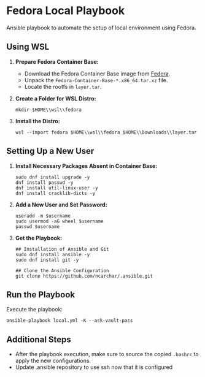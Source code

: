 # Fedora Local Playbook

Ansible playbook to automate the setup of local environment using Fedora.

## Using WSL

1. **Prepare Fedora Container Base:**
   - Download the Fedora Container Base image from [Fedora](https://kojipkgs.fedoraproject.org//packages/Fedora-Container-Base/).
   - Unpack the `Fedora-Container-Base-*.x86_64.tar.xz` file.
   - Locate the rootfs in `layer.tar`.

2. **Create a Folder for WSL Distro:**
   ```
   mkdir $HOME\\wsl\\fedora
   ```

3. **Install the Distro:**
   ```
   wsl --import fedora $HOME\\wsl\\fedora $HOME\\Downloads\\layer.tar
   ```

## Setting Up a New User

1. **Install Necessary Packages Absent in Container Base:**
   ```
   sudo dnf install upgrade -y
   dnf install passwd -y
   dnf install util-linux-user -y
   dnf install cracklib-dicts -y
   ```

2. **Add a New User and Set Password:**
   ```
   useradd -m $username
   sudo usermod -aG wheel $username
   passwd $username
   ```

3. **Get the Playbook:**
   ```
   ## Installation of Ansible and Git
   sudo dnf install ansible -y
   sudo dnf install git -y

   ## Clone the Ansible Configuration
   git clone https://github.com/ncarchar/.ansible.git
   ```

## Run the Playbook

Execute the playbook:

```
ansible-playbook local.yml -K --ask-vault-pass
```

## Additional Steps

- After the playbook execution, make sure to source the copied `.bashrc` to apply the new configurations.
- Update .ansible repository to use ssh now that it is configured
